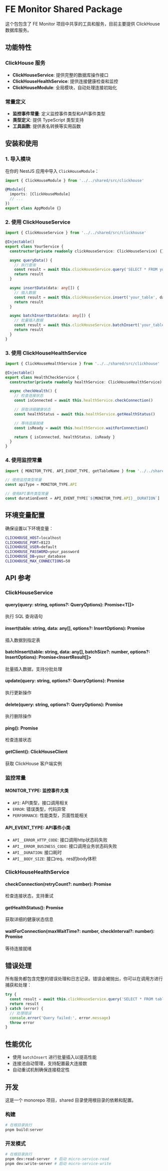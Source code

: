 # FE Monitor Shared Package

这个包包含了 FE Monitor 项目中共享的工具和服务，目前主要提供 ClickHouse 数据库服务。

## 功能特性

### ClickHouse 服务

- **ClickHouseService**: 提供完整的数据库操作接口
- **ClickHouseHealthService**: 提供连接健康检查和监控
- **ClickHouseModule**: 全局模块，自动处理连接初始化

### 常量定义

- **监控事件常量**: 定义监控事件类型和API事件类型
- **类型定义**: 提供 TypeScript 类型支持
- **工具函数**: 提供表名转换等实用函数

## 安装和使用

### 1. 导入模块

在你的 NestJS 应用中导入 `ClickHouseModule`：

```typescript
import { ClickHouseModule } from '../../shared/src/clickhouse'

@Module({
  imports: [ClickHouseModule]
  // ...
})
export class AppModule {}
```

### 2. 使用 ClickHouseService

```typescript
import { ClickHouseService } from '../../shared/src/clickhouse'

@Injectable()
export class YourService {
  constructor(private readonly clickHouseService: ClickHouseService) {}

  async queryData() {
    // 执行查询
    const result = await this.clickHouseService.query('SELECT * FROM your_table')
    return result
  }

  async insertData(data: any[]) {
    // 插入数据
    const result = await this.clickHouseService.insert('your_table', data)
    return result
  }

  async batchInsertData(data: any[]) {
    // 批量插入数据
    const result = await this.clickHouseService.batchInsert('your_table', data, 1000)
    return result
  }
}
```

### 3. 使用 ClickHouseHealthService

```typescript
import { ClickHouseHealthService } from '../../shared/src/clickhouse'

@Injectable()
export class HealthCheckService {
  constructor(private readonly healthService: ClickHouseHealthService) {}

  async checkHealth() {
    // 检查连接状态
    const isConnected = await this.healthService.checkConnection()

    // 获取详细健康状态
    const healthStatus = await this.healthService.getHealthStatus()

    // 等待连接就绪
    const isReady = await this.healthService.waitForConnection()

    return { isConnected, healthStatus, isReady }
  }
}
```

### 4. 使用监控常量

```typescript
import { MONITOR_TYPE, API_EVENT_TYPE, getTableName } from '../../shared/src'

// 使用监控类型常量
const apiType = MONITOR_TYPE.API

// 使用API事件类型常量
const durationEvent = API_EVENT_TYPE[`${MONITOR_TYPE.API}__DURATION`]
```

## 环境变量配置

确保设置以下环境变量：

```bash
CLICKHOUSE_HOST=localhost
CLICKHOUSE_PORT=8123
CLICKHOUSE_USER=default
CLICKHOUSE_PASSWORD=your_password
CLICKHOUSE_DB=your_database
CLICKHOUSE_MAX_CONNECTIONS=50
```

## API 参考

### ClickHouseService

#### query<T>(query: string, options?: QueryOptions): Promise<T[]>

执行 SQL 查询语句

#### insert(table: string, data: any[], options?: InsertOptions): Promise<InsertResult>

插入数据到指定表

#### batchInsert(table: string, data: any[], batchSize?: number, options?: InsertOptions): Promise<InsertResult[]>

批量插入数据，支持分批处理

#### update(query: string, options?: QueryOptions): Promise<any>

执行更新操作

#### delete(query: string, options?: QueryOptions): Promise<any>

执行删除操作

#### ping(): Promise<boolean>

检查连接状态

#### getClient(): ClickHouseClient

获取 ClickHouse 客户端实例

### 监控常量

#### MONITOR_TYPE: 监控事件大类

- `API`: API类型，接口调用相关
- `ERROR`: 错误类型，代码异常
- `PERFORMANCE`: 性能类型，页面性能相关

#### API_EVENT_TYPE: API事件小类

- `API__ERROR_HTTP_CODE`: 接口调用http状态码失败
- `API__ERROR_BUSINESS_CODE`: 接口调用业务状态码失败
- `API__DURATION`: 接口耗时
- `API__BODY_SIZE`: 接口req、res的body体积

### ClickHouseHealthService

#### checkConnection(retryCount?: number): Promise<boolean>

检查连接状态，支持重试

#### getHealthStatus(): Promise<HealthStatus>

获取详细的健康状态信息

#### waitForConnection(maxWaitTime?: number, checkInterval?: number): Promise<boolean>

等待连接就绪

## 错误处理

所有服务都包含完整的错误处理和日志记录。错误会被抛出，你可以在调用方进行捕获和处理：

```typescript
try {
  const result = await this.clickHouseService.query('SELECT * FROM table')
  return result
} catch (error) {
  // 处理错误
  console.error('Query failed:', error.message)
  throw error
}
```

## 性能优化

- 使用 `batchInsert` 进行批量插入以提高性能
- 连接池自动管理，支持配置最大连接数
- 自动重试机制确保连接稳定性

## 开发

这是一个 monorepo 项目，shared 目录使用根目录的依赖和配置。

### 构建

```bash
# 在根目录执行
pnpm build:server
```

### 开发模式

```bash
# 在根目录执行
pnpm dev:read-server  # 启动 micro-service-read
pnpm dev:write-server # 启动 micro-service-write
```
